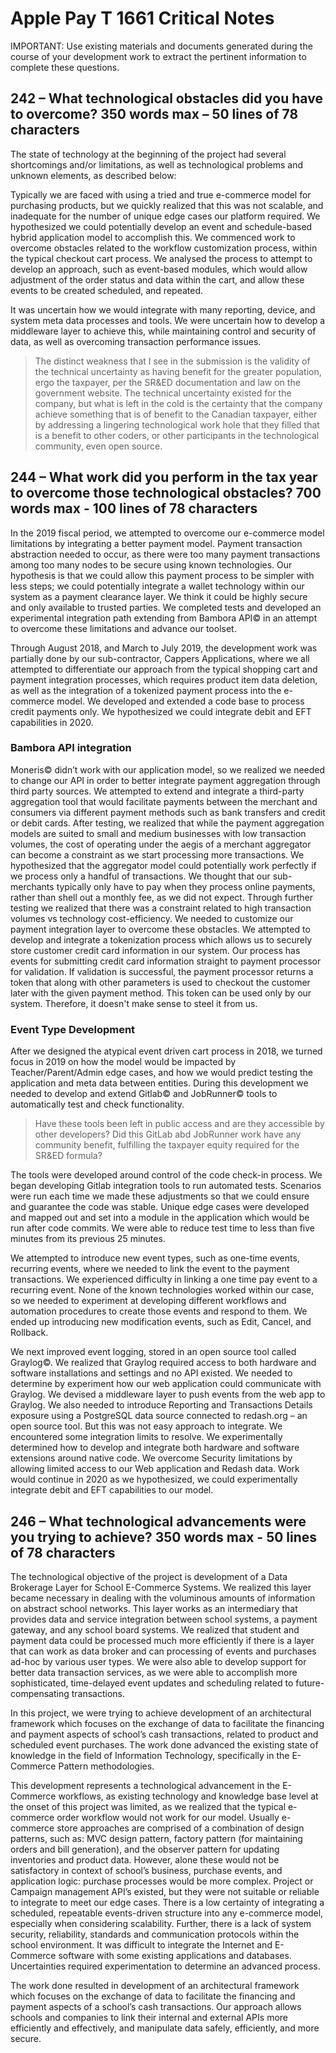 Apple Pay T 1661 Critical Notes
=======================================

IMPORTANT: Use existing materials and documents generated during the course of your development work to extract the pertinent information to complete these questions.


## 242 – What technological obstacles did you have to overcome? 350 words max – 50 lines of 78 characters

The state of technology at the beginning of the project had several shortcomings and/or limitations,
as well as technological problems and unknown elements,
as described below:

Typically we are faced with using a tried and true e-commerce model for purchasing products,
but we quickly realized that this was not scalable,
and inadequate for the number of unique edge cases our platform required.
We hypothesized we could potentially develop an event and schedule-based hybrid application model to accomplish this.
We commenced work to overcome obstacles related to the workflow customization process,
within the typical checkout cart process.
We analysed the process to attempt to develop an approach,
such as event-based modules,
which would allow adjustment of the order status and data within the cart,
and allow these events to be created scheduled,
and repeated.

It was uncertain how we would integrate with many reporting,
device,
and system meta data processes and tools.
We were uncertain how to develop a middleware layer to achieve this,
while maintaining control and security of data,
as well as overcoming transaction performance issues.


>The distinct weakness that I see in the submission is the validity of the technical uncertainty as having benefit for the greater population,
ergo the taxpayer,
per the SR&ED documentation and law on the government website.
The technical uncertainty existed for the company,
but what is left in the cold is the certainty that the company achieve something that is of benefit to the Canadian taxpayer,
either by addressing a lingering technological work hole that they filled that is a benefit to other coders,
or other participants in the technological community,
even open source.



## 244 – What work did you perform in the tax year to overcome those technological obstacles?   700 words max - 100 lines of 78 characters

In the 2019 fiscal period,
we attempted to overcome our e-commerce model limitations by integrating a better payment model.
Payment transaction abstraction needed to occur,
as there were too many payment transactions among too many nodes to be secure using known technologies.
Our hypothesis is that we could allow this payment process to be simpler with less steps;
we could potentially integrate a wallet technology within our system as a payment clearance layer.
We think it could be highly secure and only available to trusted parties.
We completed tests and developed an experimental integration path extending from Bambora API&copy; in an attempt to overcome these limitations and advance our toolset.




Through August 2018,
and March to July 2019,
the development work was partially done by our sub-contractor,
Cappers Applications,
where we all attempted to differentiate our approach from the typical shopping cart and payment integration processes,
which requires product item data deletion,
as well as the integration of a tokenized payment process into the e-commerce model.
We developed and extended a code base to process credit payments only.
We hypothesized we could integrate debit and EFT capabilities in 2020.


### Bambora API integration

Moneris&copy; didn’t work with our application model,
so we realized we needed to change our API in order to better integrate payment aggregation through third party sources.
We attempted to extend and integrate a third-party aggregation tool that would facilitate payments between the merchant and consumers via different payment methods such as bank transfers and credit or debit cards.
After testing,
we realized that while the payment aggregation models are suited to small and medium businesses with low transaction volumes,
the cost of operating under the aegis of a merchant aggregator can become a constraint as we start processing more transactions.
We hypothesized that the aggregator model could potentially work perfectly if we process only a handful of transactions.
We thought that our sub-merchants typically only have to pay when they process online payments,
rather than shell out a monthly fee,
as we did not expect.
Through further testing we realized that there was a constraint related to high transaction volumes vs technology cost-efficiency.
We needed to customize our payment integration layer to overcome these obstacles.
We attempted to develop and integrate a tokenization process which allows us to securely store customer credit card information in our system.
Our process has events for submitting credit card information straight to payment processor for validation.
If validation is successful,
the payment processor returns a token that along with other parameters is used to checkout the customer later with the given payment method.
This token can be used only by our system.
Therefore,
it doesn't make sense to steel it from us.


### Event Type Development

After we designed the atypical event driven cart process in 2018,
we turned focus in 2019 on how the model would be impacted by Teacher/Parent/Admin edge cases,
and how we would predict testing the application and meta data between entities.
During this development we needed to develop and extend Gitlab&copy; and JobRunner&copy; tools to automatically test and check functionality.

>Have these tools been left in public access and are they accessible by other developers?
Did this GitLab abd JobRunner work have any community benefit,
fulfilling the taxpayer equity required for the SR&ED formula?


The tools were developed around control of the code check-in process.
We began developing Gitlab integration tools to run automated tests.
Scenarios were run each time we made these adjustments so that we could ensure and guarantee the code was stable.
Unique edge cases were developed and mapped out and set into a module in the application which would be run after code commits.
We were able to reduce test time to less than five minutes from its previous 25 minutes.


We attempted to introduce new event types,
such as one-time events,
recurring events,
where we needed to link the event to the payment transactions.
We experienced difficulty in linking a one time pay event to a recurring event.
None of the known technologies worked within our case,
so we needed to experiment at developing different workflows and automation procedures to create those events and respond to them.
We ended up introducing new modification events,
such as Edit,
Cancel,
and Rollback.


We next improved event logging,
stored in an open source tool called Graylog&copy;.
We realized that Graylog required access to both hardware and software installations and settings and no API existed.
We needed to determine by experiment how our web application could communicate with Graylog.
We devised a middleware layer to push events from the web app to Graylog.
We also needed to introduce Reporting and Transactions Details exposure using a PostgreSQL data source connected to redash.org – an open source tool.
But this was not easy approach to integrate.
We encountered some integration limits to resolve.
We experimentally determined how to develop and integrate both hardware and software extensions around native code.
We overcome Security limitations by allowing limited access to our Web application and Redash data.
Work would continue in 2020 as we hypothesized,
we could experimentally integrate debit and EFT capabilities to our model.


## 246 – What technological advancements were you trying to achieve? 	350 words max - 50 lines of 78 characters

The technological objective of the project is development of a Data Brokerage Layer for School E-Commerce Systems.
We realized this layer became necessary in dealing with the voluminous amounts of information on abstract school networks.
This layer works as an intermediary that provides data and service integration between school systems,
a payment gateway,
and any school board systems.
We realized that student and payment data could be processed much more efficiently if there is a layer that can work as data broker and can processing of events and purchases ad-hoc by various user types.
We were also able to develop support for better data transaction services,
as we were able to accomplish more sophisticated,
time-delayed event updates and scheduling related to future-compensating transactions.


In this project,
we were trying to achieve development of an architectural framework which focuses on the exchange of data to facilitate the financing and payment aspects of school’s cash transactions,
related to product and scheduled event purchases.
The work done advanced the existing state of knowledge in the field of Information Technology,
specifically in the E-Commerce Pattern methodologies.


This development represents a technological advancement in the E-Commerce workflows,
as existing technology and knowledge base level at the onset of this project was limited,
as we realized that the typical e-commerce order workflow would not work for our model.
Usually e-commerce store approaches are comprised of a combination of design patterns,
such as: MVC design pattern,
factory pattern (for maintaining orders and bill generation),
and the observer pattern for updating inventories and product data.
However,
alone these would not be satisfactory in context of school’s business,
purchase events,
and application logic: purchase processes would be more complex.
Project or Campaign management API’s existed,
but they were not suitable or reliable to integrate to meet our edge cases.
There is a low certainty of integrating a scheduled,
repeatable events-driven structure into any e-commerce model,
especially when considering scalability.
Further,
there is a lack of system security,
reliability,
standards and communication protocols within the school environment.
It was difficult to integrate the Internet and E-Commerce software with some existing applications and databases.
Uncertainties required experimentation to determine an advanced process.


The work done resulted in development of an architectural framework which focuses on the exchange of data to facilitate the financing and payment aspects of a school’s cash transactions.
Our approach allows schools and companies to link their internal and external APIs more efficiently and effectively,
and manipulate data safely,
efficiently,
and more secure.
